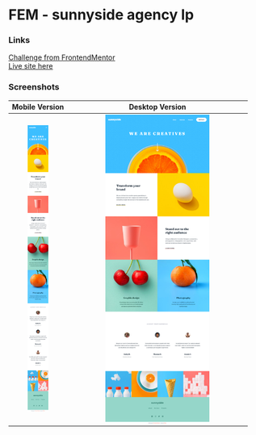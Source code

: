 # FEM - sunnyside agency lp
### Links
[Challenge from FrontendMentor](https://www.frontendmentor.io/challenges/sunnyside-agency-landing-page-7yVs3B6ef)\
[Live site here](https://mgksp.github.io/FEM-sunnyside-agency-lp/)
### Screenshots
Mobile Version            |  Desktop Version
:-------------------------:|:-------------------------:
<img src="./screenshots/mobile.png" alt="mobile version" width="40%" /> | <img align="top" src="./screenshots/desktop.png" alt="desktop version" width="60%" />

